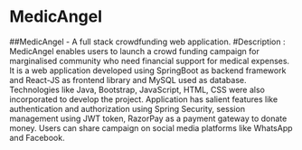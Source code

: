 # MedicAngel

##MedicAngel - A full stack crowdfunding web application.
#Description : 
MedicAngel enables users to launch a crowd funding campaign for marginalised community who need financial support for medical expenses. It is a web application developed using SpringBoot as backend framework and React-JS as frontend library and MySQL used as database. Technologies like Java, Bootstrap, JavaScript, HTML, CSS were also incorporated to develop the project. Application has salient features like authentication and authorization using Spring Security, session management using JWT token, RazorPay as a payment gateway to donate money. Users can share campaign on social media platforms like WhatsApp and Facebook.
